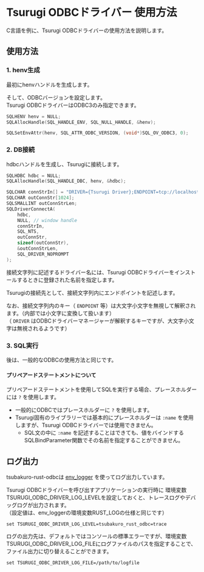 # Tsurugi ODBCドライバー 使用方法

C言語を例に、Tsurugi ODBCドライバーの使用方法を説明します。

## 使用方法

### 1. henv生成

最初にhenvハンドルを生成します。

そして、ODBCバージョンを設定します。  
Tsurugi ODBCドライバーはODBC3のみ指定できます。

```c
SQLHENV henv = NULL;
SQLAllocHandle(SQL_HANDLE_ENV, SQL_NULL_HANDLE, &henv);

SQLSetEnvAttr(henv, SQL_ATTR_ODBC_VERSION, (void*)SQL_OV_ODBC3, 0);
```

### 2. DB接続

hdbcハンドルを生成し、Tsurugiに接続します。

```c
SQLHDBC hdbc = NULL;
SQLAllocHandle(SQL_HANDLE_DBC, henv, &hdbc);

SQLCHAR connStrIn[] = "DRIVER={Tsurugi Driver};ENDPOINT=tcp://localhost:12345;";
SQLCHAR outConnStr[1024];
SQLSMALLINT outConnStrLen;
SQLDriverConnectA(
    hdbc,
    NULL, // window handle
    connStrIn,
    SQL_NTS,
    outConnStr,
    sizeof(outConnStr),
    &outConnStrLen,
    SQL_DRIVER_NOPROMPT
);
```

接続文字列に記述するドライバー名には、Tsurugi ODBCドライバーをインストールするときに登録された名前を指定します。

Tsurugiの接続先として、接続文字列内にエンドポイントを記述します。

なお、接続文字列内のキー（ `ENDPOINT` 等）は大文字小文字を無視して解釈されます。（内部では小文字に変換して扱います）  
（ `DRIVER` はODBCドライバーマネージャーが解釈するキーですが、大文字小文字は無視されるようです）

### 3. SQL実行

後は、一般的なODBCの使用方法と同じです。

#### プリペアードステートメントについて

プリペアードステートメントを使用してSQLを実行する場合、プレースホルダーには `?` を使用します。

- 一般的にODBCではプレースホルダーに `?` を使用します。
- Tsurugi固有のライブラリーでは基本的にプレースホルダーは `:name` を使用しますが、Tsurugi ODBCドライバーでは使用できません。
  - SQL文の中に `:name` を記述することはできても、値をバインドする SQLBindParameter関数でその名前を指定することができません。

## ログ出力

tsubakuro-rust-odbcは [env_logger](https://crates.io/crates/env_logger) を使ってログ出力しています。

Tsurugi ODBCドライバーを呼び出すアプリケーションの実行時に 環境変数TSURUGI_ODBC_DRIVER_LOG_LEVELを設定しておくと、トレースログやデバッグログが出力されます。  
（設定値は、env_loggerの環境変数RUST_LOGの仕様と同じです）

```dos
set TSURUGI_ODBC_DRIVER_LOG_LEVEL=tsubakuro_rust_odbc=trace
```

ログの出力先は、デフォルトではコンソールの標準エラーですが、環境変数TSURUGI_ODBC_DRIVER_LOG_FILEにログファイルのパスを指定することで、ファイル出力に切り替えることができます。

```dos
set TSURUGI_ODBC_DRIVER_LOG_FILE=/path/to/logfile
```


